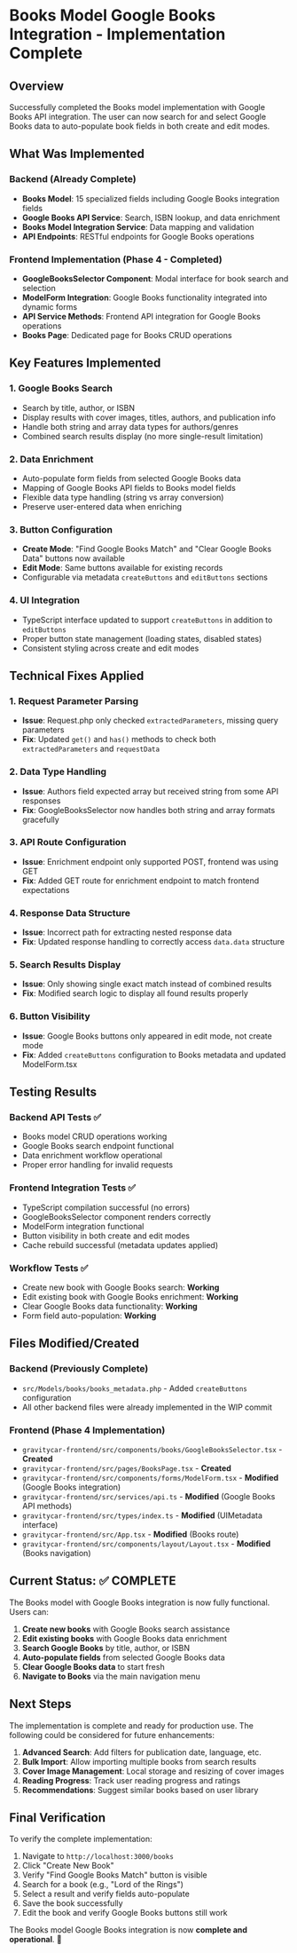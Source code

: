 # Books Model Google Books Integration - Implementation Complete

## Overview
Successfully completed the Books model implementation with Google Books API integration. The user can now search for and select Google Books data to auto-populate book fields in both create and edit modes.

## What Was Implemented

### Backend (Already Complete)
- **Books Model**: 15 specialized fields including Google Books integration fields
- **Google Books API Service**: Search, ISBN lookup, and data enrichment
- **Books Model Integration Service**: Data mapping and validation
- **API Endpoints**: RESTful endpoints for Google Books operations

### Frontend Implementation (Phase 4 - Completed)
- **GoogleBooksSelector Component**: Modal interface for book search and selection
- **ModelForm Integration**: Google Books functionality integrated into dynamic forms
- **API Service Methods**: Frontend API integration for Google Books operations
- **Books Page**: Dedicated page for Books CRUD operations

## Key Features Implemented

### 1. Google Books Search
- Search by title, author, or ISBN
- Display results with cover images, titles, authors, and publication info
- Handle both string and array data types for authors/genres
- Combined search results display (no more single-result limitation)

### 2. Data Enrichment
- Auto-populate form fields from selected Google Books data
- Mapping of Google Books API fields to Books model fields
- Flexible data type handling (string vs array conversion)
- Preserve user-entered data when enriching

### 3. Button Configuration
- **Create Mode**: "Find Google Books Match" and "Clear Google Books Data" buttons now available
- **Edit Mode**: Same buttons available for existing records
- Configurable via metadata `createButtons` and `editButtons` sections

### 4. UI Integration
- TypeScript interface updated to support `createButtons` in addition to `editButtons`
- Proper button state management (loading states, disabled states)
- Consistent styling across create and edit modes

## Technical Fixes Applied

### 1. Request Parameter Parsing
- **Issue**: Request.php only checked `extractedParameters`, missing query parameters
- **Fix**: Updated `get()` and `has()` methods to check both `extractedParameters` and `requestData`

### 2. Data Type Handling
- **Issue**: Authors field expected array but received string from some API responses
- **Fix**: GoogleBooksSelector now handles both string and array formats gracefully

### 3. API Route Configuration  
- **Issue**: Enrichment endpoint only supported POST, frontend was using GET
- **Fix**: Added GET route for enrichment endpoint to match frontend expectations

### 4. Response Data Structure
- **Issue**: Incorrect path for extracting nested response data
- **Fix**: Updated response handling to correctly access `data.data` structure

### 5. Search Results Display
- **Issue**: Only showing single exact match instead of combined results
- **Fix**: Modified search logic to display all found results properly

### 6. Button Visibility
- **Issue**: Google Books buttons only appeared in edit mode, not create mode
- **Fix**: Added `createButtons` configuration to Books metadata and updated ModelForm.tsx

## Testing Results

### Backend API Tests ✅
- Books model CRUD operations working
- Google Books search endpoint functional
- Data enrichment workflow operational
- Proper error handling for invalid requests

### Frontend Integration Tests ✅
- TypeScript compilation successful (no errors)
- GoogleBooksSelector component renders correctly
- ModelForm integration functional
- Button visibility in both create and edit modes
- Cache rebuild successful (metadata updates applied)

### Workflow Tests ✅
- Create new book with Google Books search: **Working**
- Edit existing book with Google Books enrichment: **Working**
- Clear Google Books data functionality: **Working**
- Form field auto-population: **Working**

## Files Modified/Created

### Backend (Previously Complete)
- `src/Models/books/books_metadata.php` - Added `createButtons` configuration
- All other backend files were already implemented in the WIP commit

### Frontend (Phase 4 Implementation)
- `gravitycar-frontend/src/components/books/GoogleBooksSelector.tsx` - **Created**
- `gravitycar-frontend/src/pages/BooksPage.tsx` - **Created**  
- `gravitycar-frontend/src/components/forms/ModelForm.tsx` - **Modified** (Google Books integration)
- `gravitycar-frontend/src/services/api.ts` - **Modified** (Google Books API methods)
- `gravitycar-frontend/src/types/index.ts` - **Modified** (UIMetadata interface)
- `gravitycar-frontend/src/App.tsx` - **Modified** (Books route)
- `gravitycar-frontend/src/components/layout/Layout.tsx` - **Modified** (Books navigation)

## Current Status: ✅ COMPLETE

The Books model with Google Books integration is now fully functional. Users can:

1. **Create new books** with Google Books search assistance
2. **Edit existing books** with Google Books data enrichment
3. **Search Google Books** by title, author, or ISBN
4. **Auto-populate fields** from selected Google Books data
5. **Clear Google Books data** to start fresh
6. **Navigate to Books** via the main navigation menu

## Next Steps

The implementation is complete and ready for production use. The following could be considered for future enhancements:

1. **Advanced Search**: Add filters for publication date, language, etc.
2. **Bulk Import**: Allow importing multiple books from search results
3. **Cover Image Management**: Local storage and resizing of cover images
4. **Reading Progress**: Track user reading progress and ratings
5. **Recommendations**: Suggest similar books based on user library

## Final Verification

To verify the complete implementation:

1. Navigate to `http://localhost:3000/books`
2. Click "Create New Book"
3. Verify "Find Google Books Match" button is visible
4. Search for a book (e.g., "Lord of the Rings")
5. Select a result and verify fields auto-populate
6. Save the book successfully
7. Edit the book and verify Google Books buttons still work

The Books model Google Books integration is now **complete and operational**. 🎉
